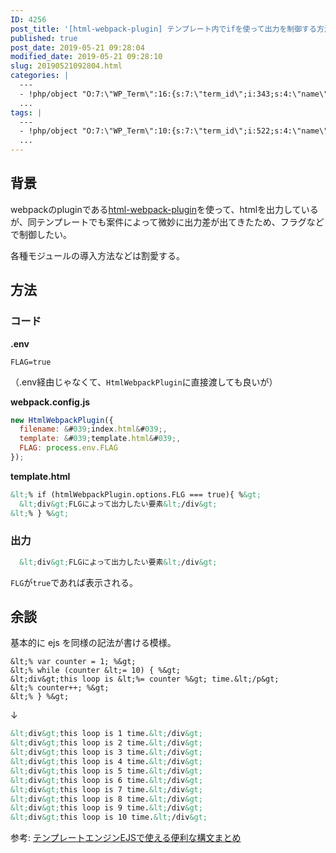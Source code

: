```yaml
---
ID: 4256
post_title: '[html-webpack-plugin] テンプレート内でifを使って出力を制御する方法'
published: true
post_date: 2019-05-21 09:28:04
modified_date: 2019-05-21 09:28:10
slug: 20190521092804.html
categories: |
  ---
  - !php/object "O:7:\"WP_Term\":16:{s:7:\"term_id\";i:343;s:4:\"name\";s:6:\"\u958B\u767A\";s:4:\"slug\";s:11:\"development\";s:10:\"term_group\";i:0;s:16:\"term_taxonomy_id\";i:361;s:8:\"taxonomy\";s:8:\"category\";s:11:\"description\";s:0:\"\";s:6:\"parent\";i:0;s:5:\"count\";i:30;s:6:\"filter\";s:3:\"raw\";s:6:\"cat_ID\";i:343;s:14:\"category_count\";i:30;s:20:\"category_description\";s:0:\"\";s:8:\"cat_name\";s:6:\"\u958B\u767A\";s:17:\"category_nicename\";s:11:\"development\";s:15:\"category_parent\";i:0;}"
  ...
tags: |
  ---
  - !php/object "O:7:\"WP_Term\":10:{s:7:\"term_id\";i:522;s:4:\"name\";s:7:\"webpack\";s:4:\"slug\";s:7:\"webpack\";s:10:\"term_group\";i:0;s:16:\"term_taxonomy_id\";i:530;s:8:\"taxonomy\";s:8:\"post_tag\";s:11:\"description\";s:0:\"\";s:6:\"parent\";i:0;s:5:\"count\";i:3;s:6:\"filter\";s:3:\"raw\";}"
  ...
---
```

## 背景

webpackのpluginである[html-webpack-plugin](https://github.com/jantimon/html-webpack-plugin)を使って、htmlを出力しているが、同テンプレートでも案件によって微妙に出力差が出てきたため、フラグなどで制御したい。

各種モジュールの導入方法などは割愛する。

## 方法

### コード

**.env**

```env
FLAG=true
```

（.env経由じゃなくて、`HtmlWebpackPlugin`に直接渡しても良いが）


**webpack.config.js**

```js
new HtmlWebpackPlugin({
  filename: &#039;index.html&#039;,
  template: &#039;template.html&#039;,
  FLAG: process.env.FLAG
});
```

**template.html**

```html
&lt;% if (htmlWebpackPlugin.options.FLG === true){ %&gt;
  &lt;div&gt;FLGによって出力したい要素&lt;/div&gt;
&lt;% } %&gt;
```

### 出力

```html
  &lt;div&gt;FLGによって出力したい要素&lt;/div&gt;
```

`FLG`が`true`であれば表示される。


## 余談

基本的に ejs を同様の記法が書ける模様。

```ejs
&lt;% var counter = 1; %&gt;
&lt;% while (counter &lt;= 10) { %&gt;
&lt;div&gt;this loop is &lt;%= counter %&gt; time.&lt;/p&gt;
&lt;% counter++; %&gt;
&lt;% } %&gt;
```

↓

```html
&lt;div&gt;this loop is 1 time.&lt;/div&gt;
&lt;div&gt;this loop is 2 time.&lt;/div&gt;
&lt;div&gt;this loop is 3 time.&lt;/div&gt;
&lt;div&gt;this loop is 4 time.&lt;/div&gt;
&lt;div&gt;this loop is 5 time.&lt;/div&gt;
&lt;div&gt;this loop is 6 time.&lt;/div&gt;
&lt;div&gt;this loop is 7 time.&lt;/div&gt;
&lt;div&gt;this loop is 8 time.&lt;/div&gt;
&lt;div&gt;this loop is 9 time.&lt;/div&gt;
&lt;div&gt;this loop is 10 time.&lt;/div&gt;
```

参考: [テンプレートエンジンEJSで使える便利な構文まとめ](https://qiita.com/y_hokkey/items/31f1daa6cecb5f4ea4c9)